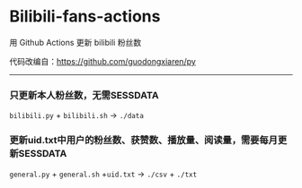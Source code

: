 # Bilibili-fans-actions
用 Github Actions 更新 bilibili 粉丝数

代码改编自：https://github.com/guodongxiaren/py

---
### **只更新本人粉丝数，无需SESSDATA**
`bilibili.py` + `bilibili.sh` -> `./data` 


### **更新uid.txt中用户的粉丝数、获赞数、播放量、阅读量，需要每月更新SESSDATA**
`general.py` + `general.sh` +`uid.txt` -> `./csv` + `./txt`
